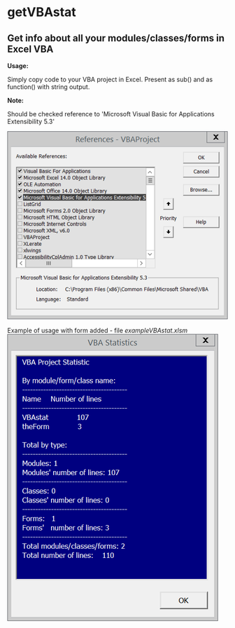 # getVBAstat
## Get info about all your modules/classes/forms in Excel VBA 

**Usage:**

Simply copy code to your VBA project in Excel. Present as sub() and as function() with string output.

**Note:**

Should be checked reference to 'Microsoft Visual Basic for Applications Extensibility 5.3' 

![Image of References](https://github.com/EnjoyFX/getVBAstat/blob/master/screenshots/references.png)

Example of usage with form added - file *exampleVBAstat.xlsm*
![Image of Form](https://github.com/EnjoyFX/getVBAstat/blob/master/screenshots/form.png)
